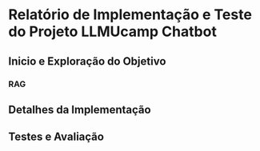 
# Relatório de Implementação e Teste do Projeto LLMUcamp Chatbot

## Inicio e Exploração do Objetivo

### RAG

## Detalhes da Implementação 

## Testes e Avaliação
